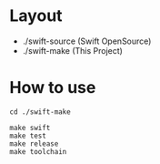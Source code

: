 # Layout

* ./swift-source (Swift OpenSource)
* ./swift-make (This Project)

# How to use

```
cd ./swift-make

make swift
make test
make release
make toolchain
```

